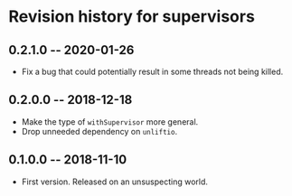 # Revision history for supervisors

## 0.2.1.0 -- 2020-01-26

* Fix a bug that could potentially result in some threads not being
  killed.

## 0.2.0.0 -- 2018-12-18

* Make the type of `withSupervisor` more general.
* Drop unneeded dependency on `unliftio`.

## 0.1.0.0 -- 2018-11-10

* First version. Released on an unsuspecting world.

